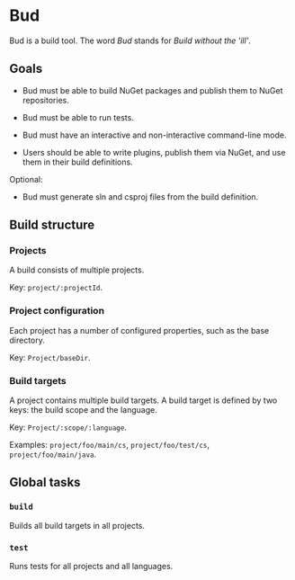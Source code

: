 # Bud

Bud is a build tool. The word _Bud_ stands for _Build without the 'ill'_.

## Goals

- Bud must be able to build NuGet packages and publish them to NuGet repositories.

- Bud must be able to run tests.

- Bud must have an interactive and non-interactive command-line mode.

- Users should be able to write plugins, publish them via NuGet, and use them in their build definitions.

Optional:

- Bud must generate sln and csproj files from the build definition.

## Build structure

### Projects

A build consists of multiple projects.

Key: `project/:projectId`.

### Project configuration

Each project has a number of configured properties, such as the base directory.

Key: `Project/baseDir`.

### Build targets

A project contains multiple build targets. A build target is defined by two keys: the build scope and the language.

Key: `Project/:scope/:language`.

Examples: `project/foo/main/cs`, `project/foo/test/cs`, `project/foo/main/java`.

## Global tasks

### `build`

Builds all build targets in all projects.

### `test`

Runs tests for all projects and all languages.